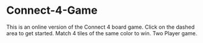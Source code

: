 # Connect-4-Game
This is an online version of the Connect 4 board game. 
Click on the dashed area to get started. Match 4 tiles of the same color to win. Two Player game.

